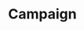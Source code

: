 ---
link: '/campaign'
title: 'Campaign'
imageOne: './campaign1.png'
imageTwo: './campaign2.png'
imageThree: './campaign3.png'
imageFour: './campaign4.png'
imageFive: './campaign5.png'
---
